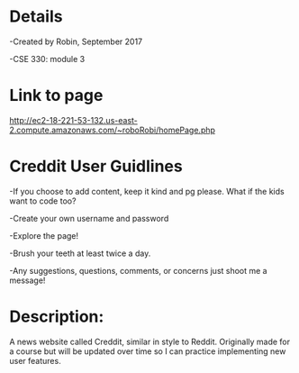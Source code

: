 # Details #

-Created by Robin, September 2017
  
  -CSE 330: module 3

# Link to page #
http://ec2-18-221-53-132.us-east-2.compute.amazonaws.com/~roboRobi/homePage.php

# Creddit User Guidlines #
-If you choose to add content, keep it kind and pg please. What if the kids want to code too?

-Create your own username and password

-Explore the page! 

-Brush your teeth at least twice a day. 

-Any suggestions, questions, comments, or concerns just shoot me a message! 

# Description: #

A news website called Creddit, similar in style to Reddit. Originally made for a course but will be updated over time so I can practice implementing new user features. 
